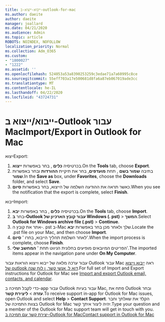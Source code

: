 ```yaml
---
title: ייבוא-ייצוא-ב-outlook-for-mac
ms.author: daeite
author: daeite
manager: joallard
ms.date: 04/21/2020
ms.audience: Admin
ms.topic: article
ROBOTS: NOINDEX, NOFOLLOW
localization_priority: Normal
ms.collection: Adm_O365
ms.custom:
- "1800027"
- "1222"
ms.assetid: ''
ms.openlocfilehash: 524053a53a8390253259c3edae71a7a60995c8ce
ms.sourcegitcommit: 55eff703a17e500681d8fa6a87eb067019ade3cc
ms.translationtype: MT
ms.contentlocale: he-IL
ms.lasthandoff: 04/22/2020
ms.locfileid: "43724731"
---
```

# <a name="importexport-in-outlook-for-mac"></a><span data-ttu-id="45359-102">ייבוא/ייצוא ב-Outlook עבור Mac</span><span class="sxs-lookup"><span data-stu-id="45359-102">Import/Export in Outlook for Mac</span></span> 

<span data-ttu-id="45359-103">ייצוא</span><span class="sxs-lookup"><span data-stu-id="45359-103">Export:</span></span>
1. <span data-ttu-id="45359-104">בכרטיסיה **כלים** , בחר באפשרות **ייצוא**.</span><span class="sxs-lookup"><span data-stu-id="45359-104">On the **Tools** tab, choose **Export**.</span></span>
2. <span data-ttu-id="45359-105">בתיבה **שמור בשם** , תחת **מועדפים**, בחר את תיקיית **ההורדות** ובחר באפשרות **שמור**.</span><span class="sxs-lookup"><span data-stu-id="45359-105">In the **Save as** box, under **Favorites**, choose the **Downloads** folder, and select **Save**.</span></span>
3. <span data-ttu-id="45359-106">כאשר תראה את ההודעה השלמה של הייצוא, בחר באפשרות **סיום**.</span><span class="sxs-lookup"><span data-stu-id="45359-106">When you see the notification that the export is complete, select **Finish**.</span></span>

<span data-ttu-id="45359-107">ייבוא</span><span class="sxs-lookup"><span data-stu-id="45359-107">Import:</span></span>
1. <span data-ttu-id="45359-108">בכרטיסיה **כלים** , בחר באפשרות **יבא**.</span><span class="sxs-lookup"><span data-stu-id="45359-108">On the **Tools** tab, choose **Import**.</span></span>
2. <span data-ttu-id="45359-109">בחר **ב-Outlook עבור קובץ הארכיון של Windows (. pst)** > **המשך**.</span><span class="sxs-lookup"><span data-stu-id="45359-109">Select **Outlook for Windows archive file (.pst)** > **Continue**.</span></span>
3. <span data-ttu-id="45359-110">אתר את קובץ ה-. pst ב-Mac שלך ולאחר מכן בחר באפשרות **יבא**.</span><span class="sxs-lookup"><span data-stu-id="45359-110">Locate the .pst file on your Mac, and then choose **Import**.</span></span>
4. <span data-ttu-id="45359-111">לאחר השלמת תהליך הייבוא, בחרו ' **סיום**'.</span><span class="sxs-lookup"><span data-stu-id="45359-111">When the import process is complete, choose **Finish**.</span></span>
5. <span data-ttu-id="45359-112">הפריטים המיובאים מופיעים בחלונית הניווט תחת ' **המחשב שלי**'.</span><span class="sxs-lookup"><span data-stu-id="45359-112">The imported items appear in the navigation pane under **On My Computer**.</span></span>

<span data-ttu-id="45359-113">עבור ערכה מלאה של ייבוא וייצוא הוראות עבור Outlook עבור Mac ראה [ייבוא וייצוא של outlook דוא ל, אנשי קשר, ו לוח שנה](https://support.office.com/article/92577192-3881-4502-b79d-c3bbada6c8ef#ID0EAACAAA=Mac).</span><span class="sxs-lookup"><span data-stu-id="45359-113">For full set of Import and Export instructions for Outlook for Mac see [Import and export Outlook email, contacts, and calendar](https://support.office.com/article/92577192-3881-4502-b79d-c3bbada6c8ef#ID0EAACAAA=Mac).</span></span> 

<span data-ttu-id="45359-114">כדי לקבל תמיכה ב-app עבור Outlook עבור בעיות Mac, פתח את Outlook ובחר **עזרה** > **ליצירת קשר**.</span><span class="sxs-lookup"><span data-stu-id="45359-114">To receive support in-app for Outlook for Mac issues, open Outlook and select **Help** > **Contact Support**.</span></span> <span data-ttu-id="45359-115">הקלד את שאלתך וחבר בצוות התמיכה של Outlook for Mac יהיה ליצור איתך קשר.</span><span class="sxs-lookup"><span data-stu-id="45359-115">Type your question and a member of the Outlook for Mac support team will get in touch with you.</span></span> [<span data-ttu-id="45359-116">יצירת קשר עם תמיכה ב-Outlook for Mac</span><span class="sxs-lookup"><span data-stu-id="45359-116">Contact support in Outlook for Mac</span></span>](https://go.microsoft.com/fwlink/?linkid=2002400&clcid=0x409)